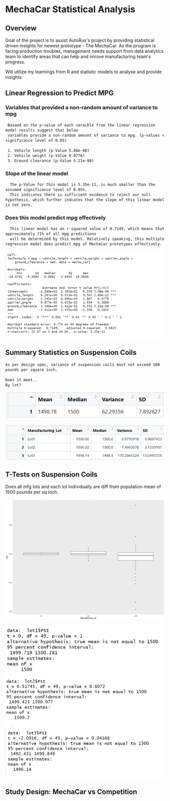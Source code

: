 # MechaCar Statistical Analysis

## Overview

   Goal of the project is to assist AutoRus's project by providing statistical driven insights for newest prototype - The MechaCar. As the program is facing production troubles, management needs support from data analytics team to identify areas that can help and imrove manufacturing team's progress. 
   
   Will utilize my learnings from R and statistic models to analyse and provide insights. 
     
## Linear Regression to Predict MPG

### Variables that provided a non-random amount of variance to mpg
     Basaed on the p-value of each varaible from the linear regression model results suggest that below 
     variables provide a non-random amount of variance to mpg. (p-values < significance level of 0.05)
     
     1. Vehicle length (p-Value 5.08e-08)
     2. Vehicle weight (p-Value 0.0776)
     3. Ground clearance (p-Value 5.21e-08)
     
### Slope of the linear model
      The p-Value for this model is 5.35e-11, is much smaller than the assumed significance level of 0.05%. 
      This indicates there is sufficient evidence to reject our null hypothesis, which further indcates that the slope of this linear model is not zero.

### Does this model predict mpg effectively
      This linear model has an r-squared value of 0.7149, which means that approximately 71% of all mpg predictions 
      will be determined by this model. Relatively speaking, this multiple regression model does predict mpg of MechaCar prototypes effectively.

![](https://github.com/SuniAnalytics/MechaCar_Statistical_Analysis/blob/main/Resources/Linear%20Regression%20to%20Predict%20MPG.png)

## Summary Statistics on Suspension Coils
    As per design spec, variance of suspension coils must not exceed 100 pounds per square inch. 
    
    Does it meet..
    By lot?

![](https://github.com/SuniAnalytics/MechaCar_Statistical_Analysis/blob/main/Resources/Total_summery.png)

![](https://github.com/SuniAnalytics/MechaCar_Statistical_Analysis/blob/main/Resources/lot_summery.png)


## T-Tests on Suspension Coils

   Does all mfg lots and each lot individually are diff from population mean of 1500 pounds per sq inch. 
   
   

![](https://github.com/SuniAnalytics/MechaCar_Statistical_Analysis/blob/main/Resources/boxplot_by_lots.png)

![](https://github.com/SuniAnalytics/MechaCar_Statistical_Analysis/blob/main/Resources/ttest_lot1.png)
![](https://github.com/SuniAnalytics/MechaCar_Statistical_Analysis/blob/main/Resources/ttest_lot2.png)
![](https://github.com/SuniAnalytics/MechaCar_Statistical_Analysis/blob/main/Resources/ttest_lot3.png)


## Study Design: MechaCar vs Competition
